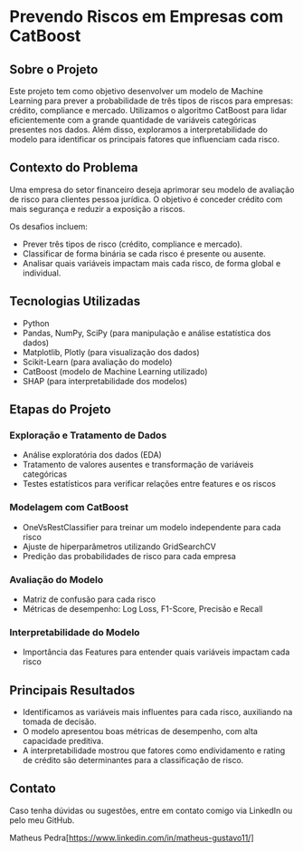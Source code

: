 # Prevendo Riscos em Empresas com CatBoost

## Sobre o Projeto

Este projeto tem como objetivo desenvolver um modelo de Machine Learning para prever a probabilidade de três tipos de riscos para empresas: crédito, compliance e mercado. Utilizamos o algoritmo CatBoost para lidar eficientemente com a grande quantidade de variáveis categóricas presentes nos dados. Além disso, exploramos a interpretabilidade do modelo para identificar os principais fatores que influenciam cada risco.

## Contexto do Problema

Uma empresa do setor financeiro deseja aprimorar seu modelo de avaliação de risco para clientes pessoa jurídica. O objetivo é conceder crédito com mais segurança e reduzir a exposição a riscos.

Os desafios incluem:

- Prever três tipos de risco (crédito, compliance e mercado).
- Classificar de forma binária se cada risco é presente ou ausente.
- Analisar quais variáveis impactam mais cada risco, de forma global e individual.

## Tecnologias Utilizadas

- Python
- Pandas, NumPy, SciPy (para manipulação e análise estatística dos dados)
- Matplotlib, Plotly (para visualização dos dados)
- Scikit-Learn (para avaliação do modelo)
- CatBoost (modelo de Machine Learning utilizado)
- SHAP (para interpretabilidade dos modelos)

## Etapas do Projeto

### Exploração e Tratamento de Dados

- Análise exploratória dos dados (EDA)
- Tratamento de valores ausentes e transformação de variáveis categóricas
- Testes estatísticos para verificar relações entre features e os riscos

### Modelagem com CatBoost

- OneVsRestClassifier para treinar um modelo independente para cada risco
- Ajuste de hiperparâmetros utilizando GridSearchCV
- Predição das probabilidades de risco para cada empresa

### Avaliação do Modelo

- Matriz de confusão para cada risco
- Métricas de desempenho: Log Loss, F1-Score, Precisão e Recall

### Interpretabilidade do Modelo

- Importância das Features para entender quais variáveis impactam cada risco

## Principais Resultados

- Identificamos as variáveis mais influentes para cada risco, auxiliando na tomada de decisão.
- O modelo apresentou boas métricas de desempenho, com alta capacidade preditiva.
- A interpretabilidade mostrou que fatores como endividamento e rating de crédito são determinantes para a classificação de risco.

## Contato

Caso tenha dúvidas ou sugestões, entre em contato comigo via LinkedIn ou pelo meu GitHub.

Matheus Pedra[https://www.linkedin.com/in/matheus-gustavo11/]
